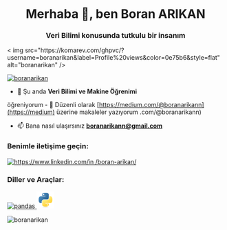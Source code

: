 <h1 align="center">Merhaba 👋, ben Boran ARIKAN</h1>
<h3 align="center">Veri Bilimi konusunda tutkulu bir insanım</h3>

<p align="left"> < img src="https://komarev.com/ghpvc/?username=boranarikan&label=Profile%20views&color=0e75b6&style=flat" alt="boranarikan" /> </p>

<p align="left"> <a href= "https://github.com/ryo-ma/github-profile-trophy"><img src="https://github-profile-trophy.vercel.app/?username=boranarikan" alt="boranarikan" / ></a> </p>

- 🌱 Şu anda **Veri Bilimi ve Makine Öğrenimi**

öğreniyorum - 📝 Düzenli olarak [https://medium.com/@boranarikann](https://medium) üzerine makaleler yazıyorum .com/@boranarikann)

- 📫 Bana nasıl ulaşırsınız **boranarikann@gmail.com**

<h3 align="left">Benimle iletişime geçin:</h3>
<p align="left">
<a href="https://linkedin.com/in/https://www.linkedin.com/in/boran-arikan/" target="blank"><img align="center" src="https: //raw.githubusercontent.com/rahuldkjain/github-profile-readme-generator/master/src/images/icons/Social/linked-in-alt.svg" alt="https://www.linkedin.com/in /boran-arikan/" height="30" width="40" /></a>
</p>

<h3 align="left">Diller ve Araçlar:</h3>
<p align="left"> <a href="https://pandas.pydata.org/" target="_blank" rel="noreferrer"> <img src="https://raw.githubusercontent.com/ devicons/devicon/2ae2a900d2f041da66e950e4d48052658d850630/icons/pandas/pandas-original.svg" alt="pandas" width="40" height="40"/> </a> <a href="https://www.python. org" target="_blank" rel="noreferrer"> <img src="https://raw.githubusercontent.com/devicons/devicon/master/icons/python/python-original.svg" alt="python" genişlik ="40" height="40"/> </a> </p>

<p> <img align="center" src="https://github-readme-stats.vercel.app/api?username=boranarikan&show_icons=true&locale=tr" alt="boranarikan" /></p>
